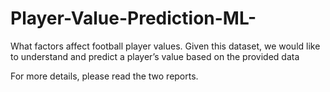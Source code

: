 # Player-Value-Prediction-ML-
What factors affect football player values. Given this dataset, we would like to understand and predict a player’s value based on the provided data

For more details, please read the two reports.
